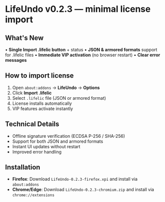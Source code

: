 # LifeUndo v0.2.3 — minimal license import

## What's New

• **Single Import .lifelic button** + status
• **JSON & armored formats** support for .lifelic files
• **Immediate VIP activation** (no browser restart)
• **Clear error messages**

## How to import license

1. Open `about:addons` → **LifeUndo** → **Options**
2. Click **Import .lifelic**
3. Select `.lifelic` file (JSON or armored format)
4. License installs automatically
5. VIP features activate instantly

## Technical Details

- Offline signature verification (ECDSA P-256 / SHA-256)
- Support for both JSON and armored formats
- Instant UI updates without restart
- Improved error handling

## Installation

- **Firefox**: Download `LifeUndo-0.2.3-firefox.xpi` and install via `about:addons`
- **Chrome/Edge**: Download `LifeUndo-0.2.3-chromium.zip` and install via `chrome://extensions`































